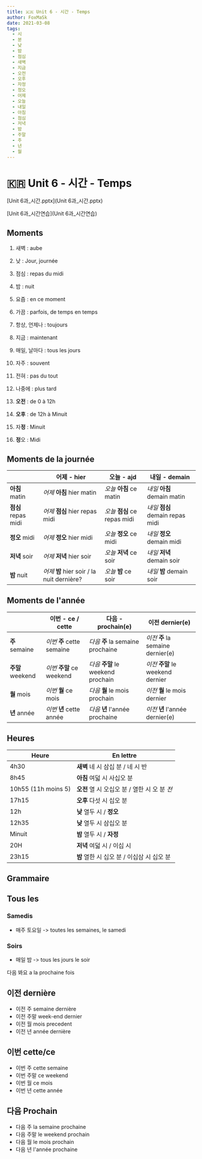 ```yaml
---
title: 🇰🇷 Unit 6 - 시간 - Temps
author: FoxMaSk
date: 2021-03-08
tags:
  - 시
  - 분
  - 낮
  - 밤
  - 점심
  - 새벽
  - 지금
  - 오전
  - 오후
  - 자정
  - 정오
  - 어제
  - 오늘
  - 내일
  - 아침
  - 점심
  - 저녁
  - 밤
  - 주말
  - 주
  - 년
  - 월
---
```


# 🇰🇷 Unit 6 - 시간 - Temps

[Unit 6과_시간.pptx](Unit 6과_시간.pptx) 

[Unit 6과_시간연습](Unit 6과_시간연습) 

## Moments

1. 새벽 : aube
2. 낮 : Jour, journée
3. 점심 : repas du midi
4. 밤 :  nuit
5. 요즘 : en ce moment
6. 가끔 : parfois, de temps en temps
7. 항상, 언제나 : toujours
8. 지금 : maintenant
9. 매일, 날마다 : tous les jours
10. 자주 : souvent
11. 전혀 : pas du tout
12. 나중에 : plus tard

1. **오전** : de 0 à 12h
2. **오후**  : de 12h à Minuit
3. 자**정** : Minuit
4. **정**오  : Midi



## Moments de la journée

|                     | 어제 - hier                                 | 오늘 - ajd                    | 내일 - demain                     |
| ------------------- | ------------------------------------------- | ----------------------------- | --------------------------------- |
| **아침** matin      | *어제* **아침** hier matin                  | *오늘* **아침** ce matin      | *내일* **아침** demain matin      |
| **점심** repas midi | *어제* **점심** hier repas midi             | *오늘* **점심** ce repas midi | *내일* **점심** demain repas midi |
| **정오** midi       | *어제* **정오** hier midi                   | *오늘* **정오** ce midi       | *내일* **정오** demain midi       |
| **저녁** soir       | *어제* **저녁** hier soir                   | *오늘* **저녁** ce soir       | *내일* **저녁** demain soir       |
| **밤** nuit         | *어제* **밤** hier soir / la nuit dernière? | *오늘* **밤** ce soir         | *내일* **밤** demain soir         |

## Moments de l'année

|                | 이번 - ce / cette          | 다음 - prochain(e)                | 이전 dernier(e)                    |
|----------------|--------------------------|---------------------------------|----------------------------------|
| **주** semaine  | *이번* **주** cette semaine | *다음* **주** la semaine prochaine | *이전* **주** la semaine dernier(e) |
| **주말** weekend | *이번* **주말** ce weekend   | *다음* **주말** le weekend prochain | *이전* **주말** le weekend dernier   |
| **월** mois     | *이번* **월**  ce mois      | *다음* **월** le mois prochain     | *이전* **월** le mois dernier       |
| **년** année    | *이번* **년** cette année   | *다음* **년** l'année prochaine    | *이전* **년** l'année dernier(e)    |

## Heures 

| Heure               | En lettre                                     |
| ------------------- | --------------------------------------------- |
| 4h30                | **새벽** 네 시 삼십 분 / 네 시 반             |
| 8h45                | **아침** 여덟 시 사십오 분                    |
| 10h55 (11h moins 5) | **오전** 열 시 오십오 분 / 열한 시 오 분 *전* |
| 17h15               | **오후** 다섯 시 십오 분                      |
| 12h                 | **낮** 열두 시 / **정오**                     |
| 12h35               | **낮** 열두 시 삼십오 분                      |
| Minuit              | **밤** 열두 시 /  **자정**                    |
| 20H                 | **저녁** 여덟 시 / 이십 시                    |
| 23h15               | **밤** 열한 시 십오 분 / 이십삼 시 십오 분    |



## Grammaire

## Tous les

### Samedis

* 매주 토요일
-> toutes les semaines, le samedi

### Soirs

* 매일 밤
-> tous les jours le soir




다음 봐요 a la prochaine fois

## 이전 dernière

* 이전 주 semaine dernière
* 이전 주말 week-end dernier
* 이전 월 mois precedent
* 이전 년 année dernière


## 이번 cette/ce

* 이번 주 cette semaine
* 이번 주말 ce weekend
* 이번 월 ce mois 
* 이번 년 cette année

## 다음 Prochain

* 다음 주 la semaine prochaine
* 다음 주말 le weekend prochain 
* 다음 월 le mois prochain
* 다음 년 l'année prochaine
